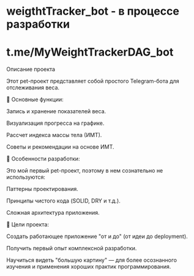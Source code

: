# weigthtTracker_bot - в процессе разработки
# t.me/MyWeightTrackerDAG_bot

Описание проекта

Этот pet-проект представляет собой простого Telegram-бота для отслеживания веса.

🔹 Основные функции:

Запись и хранение показателей веса.

Визуализация прогресса на графике.

Рассчет индекса массы тела (ИМТ).

Советы и рекомендации на основе ИМТ.

🔹 Особенности разработки:

Это мой первый pet-проект, поэтому в нем сознательно не используются:

Паттерны проектирования.

Принципы чистого кода (SOLID, DRY и т.д.).

Сложная архитектура приложения.

🔹 Цели проекта:

Создать работающее приложение "от и до" (от идеи до deployment).

Получить первый опыт комплексной разработки.

Научиться видеть "большую картину" — для более осознанного изучения и применения хороших практик программирования.